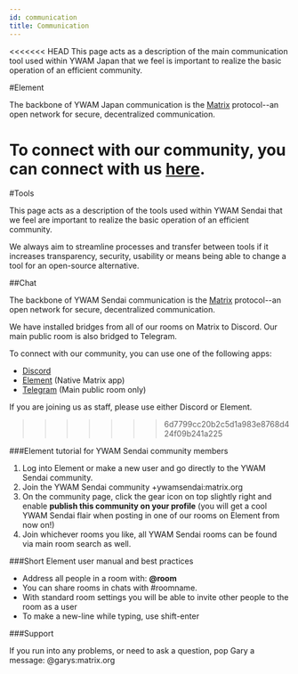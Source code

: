```yaml
---
id: communication
title: Communication
---
```


<<<<<<< HEAD
This page acts as a description of the main communication tool used within YWAM Japan that we feel is important to realize the basic operation of an efficient community.

#Element

The backbone of YWAM Japan communication is the [Matrix](https://matrix.org/) protocol--an open network for secure, decentralized communication.

To connect with our community, you can connect with us [here](https://app.element.io/#/group/+ywamsendai:matrix.org).
=======
#Tools

This page acts as a description of the tools used within YWAM Sendai that we feel are important to realize the basic operation of an efficient community.

We always aim to streamline processes and transfer between tools if it increases transparency, security, usability or means being able to change a tool for an open-source alternative.

##Chat

The backbone of YWAM Sendai communication is the [Matrix](https://matrix.org/) protocol--an open network for secure, decentralized communication.

We have installed bridges from all of our rooms on Matrix to Discord. Our main public room is also bridged to Telegram.

To connect with our community, you can use one of the following apps:

* [Discord](https://discord.gg/djmCF4DBaV)
* [Element](https://app.element.io/#/group/+ywamsendai:matrix.org) (Native Matrix app)
* [Telegram](https://t.me/joinchat/O4PX5BsUYLG64lCazgT8Ng) (Main public room only)

If you are joining us as staff, please use either Discord or Element.
>>>>>>> 6d7799cc20b2c5d1a983e8768d424f09b241a225

###Element tutorial for YWAM Sendai community members

1. Log into Element or make a new user and go directly to the YWAM Sendai community.
1. Join the YWAM Sendai community +ywamsendai:matrix.org
1. On the community page, click the gear icon on top slightly right and enable **publish this community on your profile** (you will get a cool YWAM Sendai flair when posting in one of our rooms on Element from now on!)
1. Join whichever rooms you like, all YWAM Sendai rooms can be found via main room search as well.

###Short Element user manual and best practices

* Address all people in a room with: **@room**
* You can share rooms in chats with #roomname.
* With standard room settings you will be able to invite other people to the room as a user
* To make a new-line while typing, use shift-enter

###Support

If you run into any problems, or need to ask a question, pop Gary a message: @garys:matrix.org
